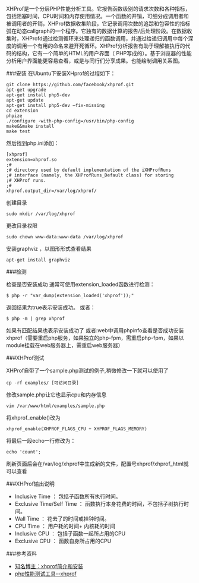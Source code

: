 XHProf是一个分层PHP性能分析工具。它报告函数级别的请求次数和各种指标，包括阻塞时间，CPU时间和内存使用情况。一个函数的开销，可细分成调用者和被调用者的开销，XHProf数据收集阶段，它记录调用次数的追踪和包容性的指标弧在动态callgraph的一个程序。它独有的数据计算的报告/后处理阶段。在数据收集时，XHProfd通过检测循环来处理递归的函数调用，并通过给递归调用中每个深度的调用一个有用的命名来避开死循环。XHProf分析报告有助于理解被执行的代码的结构，它有一个简单的HTML的用户界面（ PHP写成的）。基于浏览器的性能分析用户界面能更容易查看，或是与同行们分享成果。也能绘制调用关系图。

###安装
在Ubuntu下安装XHprof的过程如下：

```
git clone https://github.com/facebook/xhprof.git
apt-get upgrade
apt-get install php5-dev
apt-get update
apt-get install php5-dev —fix-missing
cd extension
phpize
./configure -with-php-config=/usr/bin/php-config
make&&make install
make test
```

然后找到php.ini添加：

```
[xhprof]
extension=xhprof.so
;#
;# directory used by default implementation of the iXHProfRuns
;# interface (namely, the XHProfRuns_Default class) for storing
;# XHProf runs.
;#
xhprof.output_dir=/var/log/xhprof/
```

创建目录

```
sudo mkdir /var/log/xhprof
```
更改目录权限

```
sudo chown www-data:www-data /var/log/xhprof
```

安装graphviz ，以图形形式查看结果

```
apt-get install graphviz
```

###检测

检查是否安装成功 通常可使用extension_loaded函数进行检测：

```
$ php -r "var_dump(extension_loaded('xhprof'));"
```
返回结果为true表示安装成功。
或者：

```
$ php -m | grep xhprof
```
如果有匹配结果也表示安装成功了
或者:web中调用phpinfo查看是否成功安装xhprof（需要重启php服务，如果独立的php-fpm，需重启php-fpm，如果以module挂载在web服务器上，需重启web服务器）

###XHProf测试

XHProf自带了一个sample.php测试的例子,稍微修改一下就可以使用了

```
cp -rf examples/ [可访问目录]
```
修改sample.php让它也显示cpu和内存信息

```
vim /var/www/html/examples/sample.php
```
将xhprof_enable()改为 

```
xhprof_enable(XHPROF_FLAGS_CPU + XHPROF_FLAGS_MEMORY)
```
将最后一段echo一行修改为：

```
echo 'count';
```
刷新页面后会在/var/log/xhprof中生成新的文件，配置号xhprof/xhprof_html就可以查看


###XHProf输出说明

* Inclusive Time ： 包括子函数所有执行时间。
* Exclusive Time/Self Time ： 函数执行本身花费的时间，不包括子树执行时间。
* Wall Time ： 花去了的时间或挂钟时间。
* CPU Time ： 用户耗的时间+ 内核耗的时间
* Inclusive CPU ： 包括子函数一起所占用的CPU
* Exclusive CPU ： 函数自身所占用的CPU


###参考资料

* [知名博主：xhprof简介和安装](http://stenote.com/2013/09/xhprof简介和安装/)
* [php性能测试工具--xhprof](http://blog.chinaunix.net/uid-10449864-id-3013810.html)
